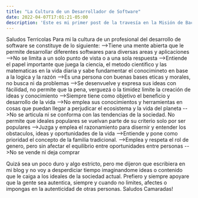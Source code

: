```yaml
---
title: "La Cultura de un Desarrollador de Software"
date: 2022-04-07T17:01:21-05:00
description: 'Este es mi primer post de la travesía en la Misión de Backend con Node JS de Launch X.'
---
```


Saludos Terricolas
Para mi la cultura de un profesional del desarrollo de software se constituye de lo siguiente:
-->Tiene una mente abierta que le permite desarrollar diferentes softwares para diversas areas y aplicaciones
-->No se limita a un solo punto de vista o a una sola respuesta
-->Entiende el papel importante que juega la ciencia, el metodo cientifico y las matematicas en la vida diaria y sabe fundamentar el conocimineto en base a la logica y la razón
-->Es una persona con buenas bases eticas y morales, no busca ni da problemas 
-->Se desenvuelve y expresa sus ideas con fácilidad, no permite que la pena, verguezá o la timidez limite la creación de ideas y conocimiento
-->Siempre tiene como objetivo el beneficio y desarrollo de la vida
-->No emplea sus conocimientos y herramientas en cosas que puedan llegar a perjudicar el ecosistema y la vida del planeta
-->No se articula ni se conforma con las tendencias de la sociedad. No permite que ideales populares se vuelvan parte de su criterio solo por ser populares
-->Juzga y emplea el razonamiento para disernir y entender los obstaculos, ideas y oportunidades de la vida
-->Entiende y pone como prioridad el concepto de la familia tradicional. 
-->Emplea y respeta el rol de genero, pero sin afectar el equilibrio entre oportunidades entre personas
-->No se vende ni deja comprar

Quizá sea un poco duro y algo estricto, pero me dijeron que escribiera en mi blog y no voy a desperdiciar tiempo imaginandome ideas o contenido que le caiga a los ideales de la sociedad actual. Prefiero y siempre apoyare que la gente sea autentica, siempre y cuando no limites, afectes o impongas en la autenticidad de otras personas.
Saludos Camaradas!
